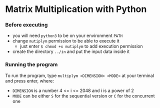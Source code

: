 # Matrix Multiplication with Python

### Before executing
- you will need `python3` to be on your environment `PATH`
- change `mutiplym` permission to be able to execute it
  - just enter `$ chmod +x mutiplym` to add execution permission
- create the directory `../in` and put the input data inside it

### Running the program

To run the program, type `multiplym <DIMENSION> <MODE>` at your terminal and press enter, where:
  - `DIMENSION` is a number 4 <= i <= 2048 and i is a power of 2
  - `MODE` can be either `S` for the sequential version or `C` for the concurrent one
